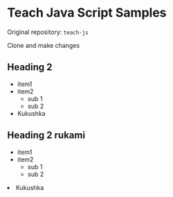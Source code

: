 # Teach Java Script Samples

Original repository: `teach-js`

Clone and make changes

## Heading 2

- item1
- item2
  - sub 1
  - sub 2
- Kukushka


<h2>Heading 2 rukami</h2>

<ul>
 <li> item1</li>
 <li> 
   item2
   <ul>
      <li> sub 1</li>
      <li> sub 2</li>
   </ul>
</ul>
 </li>
 <li> Kukushka</li>

</ul>






